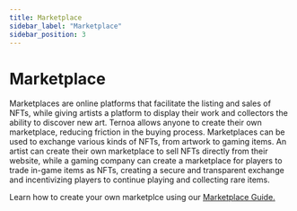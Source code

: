 ```yaml
---
title: Marketplace
sidebar_label: "Marketplace"
sidebar_position: 3
---
```


# Marketplace

Marketplaces are online platforms that facilitate the listing and sales of NFTs, while giving artists a platform to display their work and collectors the ability to discover new art. Ternoa allows anyone to create their own marketplace, reducing friction in the buying process. Marketplaces can be used to exchange various kinds of NFTs, from artwork to gaming items. An artist can create their own marketplace to sell NFTs directly from their website, while a gaming company can create a marketplace for players to trade in-game items as NFTs, creating a secure and transparent exchange and incentivizing players to continue playing and collecting rare items.

Learn how to create your own marketplce using our [Marketplace Guide.](https://docs.ternoa.network/for-developers/guides/marketplace/)  

